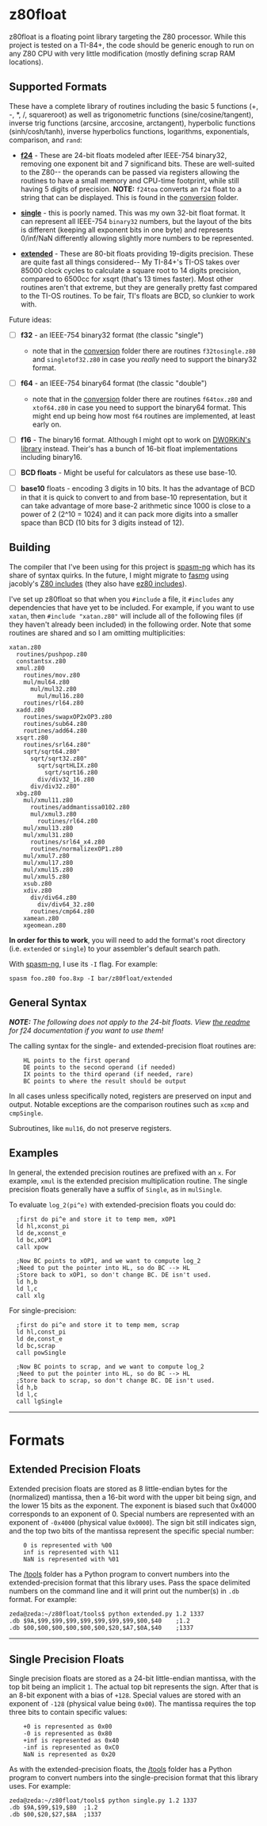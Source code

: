 # z80float
z80float is a floating point library targeting the Z80 processor. While this
project is tested on a TI-84+, the code should be generic enough to run on any
Z80 CPU with very little modification (mostly defining scrap RAM locations).

## Supported Formats

These have a complete library of routines including the basic 5 functions
(+, -, *, /, squareroot) as well as trigonometric functions
(sine/cosine/tangent), inverse trig functions (arcsine, arccosine, arctangent),
hyperbolic functions (sinh/cosh/tanh), inverse hyperbolics functions,
logarithms, exponentials, comparison, and `rand`:

* **[f24](f24)** - These are 24-bit floats modeled after IEEE-754 binary32,
  removing one exponent bit and 7 significand bits. These are well-suited to the
  Z80-- the operands can be passed via registers allowing the routines to have a
  small memory and CPU-time footprint, while still having 5 digits of precision.
  **NOTE:** `f24toa` converts an `f24` float to a string that can be displayed.
  This is found in the [conversion](conversion) folder.

* **[single](single)** - this is poorly named. This was my own 32-bit float
  format. It can represent all IEEE-754 `binary32` numbers, but the layout of
  the bits is different (keeping all exponent bits in one byte) and represents
  0/inf/NaN differently allowing slightly more numbers to be represented.

* **[extended](extended)** - These are 80-bit floats providing 19-digits
  precision. These are quite fast all things considered-- My TI-84+'s TI-OS
  takes over 85000 clock cycles to calculate a square root to 14 digits
  precision, compared to 6500cc for xsqrt (that's 13 times faster). Most other
  routines aren't that extreme, but they are generally pretty fast compared to
  the TI-OS routines. To be fair, TI's floats are BCD, so clunkier to work with.

Future ideas:
* [ ] **f32** - an IEEE-754 binary32 format (the classic "single")
  * note that in the [conversion](conversion) folder there are routines
    `f32tosingle.z80` and `singletof32.z80` in case you *really* need to support
    the binary32 format.

* [ ] **f64** - an IEEE-754 binary64 format (the classic "double")
  * note that in the [conversion](conversion) folder there are routines
    `f64tox.z80` and `xtof64.z80` in case you need to support the binary64
    format. This might end up being how most `f64` routines are implemented, at
    least early on.

* [ ] **f16** - The binary16 format. Although I might opt to work on
  [DW0RKiN's library](https://github.com/DW0RKiN/Floating-point-Library-for-Z80)
  instead. Their's has a bunch of 16-bit float implementations including
  binary16.

* [ ] **BCD floats** - Might be useful for calculators as these use base-10.

* [ ] **base10** floats - encoding 3 digits in 10 bits. It has the advantage of
  BCD in that it is quick to convert to and from base-10 representation, but it
  can take advantage of more base-2 arithmetic since 1000 is close to a power of
  2 (2^10 = 1024) and it can pack more digits into a smaller space than BCD (10
  bits for 3 digits instead of 12).

## Building
The compiler that I've been using for this project is
[spasm-ng](https://github.com/alberthdev/spasm-ng) which has its share of syntax
quirks. In the future, I might migrate to
[fasmg](https://flatassembler.net/docs.php?article=fasmg) using jacobly's
[Z80 includes](https://github.com/jacobly0/fasmg-z80) (they also have
[ez80 includes](https://github.com/jacobly0/fasmg-z80)).

I've set up z80float so that when you `#include` a file, it `#includes` any
dependencies that have yet to be included. For example, if you want to use
`xatan`, then `#include "xatan.z80"` will include all of the following files (if
they haven't already been included) in the following order. Note that some
routines are shared and so I am omitting multiplicities:
```
xatan.z80
  routines/pushpop.z80
  constantsx.z80
  xmul.z80
    routines/mov.z80
    mul/mul64.z80
      mul/mul32.z80
        mul/mul16.z80
    routines/rl64.z80
  xadd.z80
    routines/swapxOP2xOP3.z80
    routines/sub64.z80
    routines/add64.z80
  xsqrt.z80
    routines/srl64.z80"
    sqrt/sqrt64.z80"
      sqrt/sqrt32.z80"
        sqrt/sqrtHLIX.z80
          sqrt/sqrt16.z80
        div/div32_16.z80
      div/div32.z80"
  xbg.z80
    mul/xmul11.z80
      routines/addmantissa0102.z80
      mul/xmul3.z80
        routines/rl64.z80
    mul/xmul13.z80
    mul/xmul31.z80
      routines/srl64_x4.z80
      routines/normalizexOP1.z80
    mul/xmul7.z80
    mul/xmul17.z80
    mul/xmul15.z80
    mul/xmul5.z80
    xsub.z80
    xdiv.z80
      div/div64.z80
        div/div64_32.z80
      routines/cmp64.z80
    xamean.z80
    xgeomean.z80  
```
**In order for this to work**, you will need to add the format's root directory
(i.e. `extended` or `single`) to your assembler's default search path.

With [spasm-ng](https://github.com/alberthdev/spasm-ng), I use its `-I` flag.
For example:

```
spasm foo.z80 foo.8xp -I bar/z80float/extended
```

## General Syntax

***NOTE:*** *The following does not apply to the 24-bit floats. View
[the readme](f24/readme.md) for f24 documentation if you want to use them!*

The calling syntax for the single- and extended-precision float routines are:
```
    HL points to the first operand
    DE points to the second operand (if needed)
    IX points to the third operand (if needed, rare)
    BC points to where the result should be output
```
In all cases unless specifically noted, registers are preserved on input and
output. Notable exceptions are the comparison routines such as `xcmp` and
`cmpSingle`.

Subroutines, like `mul16`, do not preserve registers.

## Examples
In general, the extended precision routines are prefixed with an `x`. For
example, `xmul` is the extended precision multiplication routine. The single
precision floats generally have a suffix of `Single`, as in `mulSingle`.

To evaluate `log_2(pi^e)` with extended-precision floats you could do:
```
  ;first do pi^e and store it to temp mem, xOP1
  ld hl,xconst_pi
  ld de,xconst_e
  ld bc,xOP1
  call xpow

  ;Now BC points to xOP1, and we want to compute log_2
  ;Need to put the pointer into HL, so do BC --> HL
  ;Store back to xOP1, so don't change BC. DE isn't used.
  ld h,b
  ld l,c
  call xlg
```

For single-precision:
```
  ;first do pi^e and store it to temp mem, scrap
  ld hl,const_pi
  ld de,const_e
  ld bc,scrap
  call powSingle

  ;Now BC points to scrap, and we want to compute log_2
  ;Need to put the pointer into HL, so do BC --> HL
  ;Store back to scrap, so don't change BC. DE isn't used.
  ld h,b
  ld l,c
  call lgSingle
```



---
# Formats
## Extended Precision Floats

Extended precision floats are stored as 8 little-endian bytes for the
(normalized) mantissa, then a 16-bit word with the upper bit being sign, and the
lower 15 bits as the exponent. The exponent is biased such that 0x4000
corresponds to an exponent of 0. Special numbers are represented with an
exponent of `-0x4000` (physical value `0x0000`). The sign bit still indicates
sign, and the top two bits of the mantissa represent the specific special
number:
```
    0 is represented with %00
    inf is represented with %11
    NaN is represented with %01
```

The [/tools](/tools) folder has a Python program to convert numbers into the
extended-precision format that this library uses. Pass the space delimited
numbers on the command line and it will print out the number(s) in `.db` format.
For example:
```
zeda@zeda:~/z80float/tools$ python extended.py 1.2 1337
.db $9A,$99,$99,$99,$99,$99,$99,$99,$00,$40    ;1.2
.db $00,$00,$00,$00,$00,$00,$20,$A7,$0A,$40    ;1337
```

---
## Single Precision Floats

Single precision floats are stored as a 24-bit little-endian mantissa, with the
top bit being an implicit `1`. The actual top bit represents the sign. After
that is an 8-bit exponent with a bias of `+128`. Special values are stored with
an exponent of `-128` (physical value being `0x00`). The mantissa requires the
top three bits to contain specific values:
```
    +0 is represented as 0x00
    -0 is represented as 0x80
    +inf is represented as 0x40
    -inf is represented as 0xC0
    NaN is represented as 0x20
```

As with the extended-precision floats, the [/tools](/tools) folder has a Python
program to convert numbers into the single-precision format that this library
uses. For example:
```
zeda@zeda:~/z80float/tools$ python single.py 1.2 1337
.db $9A,$99,$19,$80  ;1.2
.db $00,$20,$27,$8A  ;1337
```
